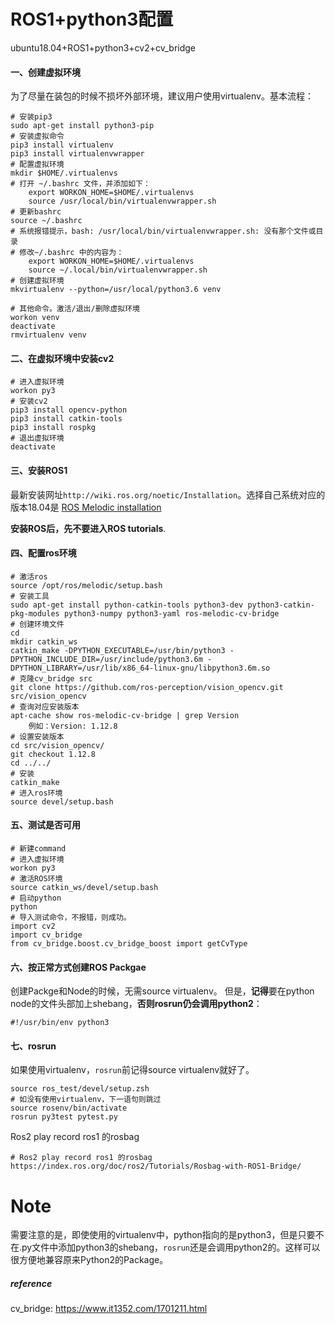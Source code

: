 # ROS1+python3配置

ubuntu18.04+ROS1+python3+cv2+cv_bridge

#### 一、创建虚拟环境

为了尽量在装包的时候不损坏外部环境，建议用户使用virtualenv。基本流程：

```
# 安装pip3
sudo apt-get install python3-pip
# 安装虚拟命令 
pip3 install virtualenv
pip3 install virtualenvwrapper
# 配置虚拟环境 
mkdir $HOME/.virtualenvs
# 打开 ~/.bashrc 文件，并添加如下：
    export WORKON_HOME=$HOME/.virtualenvs
    source /usr/local/bin/virtualenvwrapper.sh
# 更新bashrc
source ~/.bashrc
# 系统报错提示，bash: /usr/local/bin/virtualenvwrapper.sh: 没有那个文件或目录
# 修改~/.bashrc 中的内容为： 
	export WORKON_HOME=$HOME/.virtualenvs
	source ~/.local/bin/virtualenvwrapper.sh
# 创建虚拟环境
mkvirtualenv --python=/usr/local/python3.6 venv

# 其他命令。激活/退出/删除虚拟环境
workon venv
deactivate
rmvirtualenv venv
```

#### 二、在虚拟环境中安装cv2

```
# 进入虚拟环境
workon py3
# 安装cv2
pip3 install opencv-python
pip3 install catkin-tools 
pip3 install rospkg
# 退出虚拟环境
deactivate
```

#### 三、安装ROS1

最新安装网址`http://wiki.ros.org/noetic/Installation`。选择自己系统对应的版本18.04是 [ROS Melodic installation](http://wiki.ros.org/melodic/Installation)

**安装ROS后，先不要进入ROS tutorials**.

#### 四、配置ros环境

```
# 激活ros
source /opt/ros/melodic/setup.bash
# 安装工具
sudo apt-get install python-catkin-tools python3-dev python3-catkin-pkg-modules python3-numpy python3-yaml ros-melodic-cv-bridge
# 创建环境文件
cd
mkdir catkin_ws
catkin_make -DPYTHON_EXECUTABLE=/usr/bin/python3 -DPYTHON_INCLUDE_DIR=/usr/include/python3.6m -DPYTHON_LIBRARY=/usr/lib/x86_64-linux-gnu/libpython3.6m.so
# 克隆cv_bridge src
git clone https://github.com/ros-perception/vision_opencv.git src/vision_opencv
# 查询对应安装版本
apt-cache show ros-melodic-cv-bridge | grep Version
	例如：Version: 1.12.8
# 设置安装版本
cd src/vision_opencv/
git checkout 1.12.8
cd ../../
# 安装
catkin_make
# 进入ros环境
source devel/setup.bash
```

#### 五、测试是否可用

```
# 新建command
# 进入虚拟环境
workon py3
# 激活ROS环境
source catkin_ws/devel/setup.bash
# 启动python
python
# 导入测试命令，不报错，则成功。
import cv2
import cv_bridge
from cv_bridge.boost.cv_bridge_boost import getCvType
```

#### 六、按正常方式创建ROS Packgae

创建Packge和Node的时候，无需source virtualenv。
但是，**记得**要在python node的文件头部加上shebang，**否则rosrun仍会调用python2**：

```
#!/usr/bin/env python3
```

#### 七、rosrun

如果使用virtualenv，`rosrun`前记得source virtualenv就好了。

```
source ros_test/devel/setup.zsh
# 如没有使用virtualenv，下一语句则跳过
source rosenv/bin/activate
rosrun py3test pytest.py
```

Ros2 play record ros1 的rosbag

```
# Ros2 play record ros1 的rosbag
https://index.ros.org/doc/ros2/Tutorials/Rosbag-with-ROS1-Bridge/
```

# Note

需要注意的是，即使使用的virtualenv中，python指向的是python3，但是只要不在.py文件中添加python3的shebang，`rosrun`还是会调用python2的。这样可以很方便地兼容原来Python2的Package。



##### reference

cv_bridge: https://www.it1352.com/1701211.html

